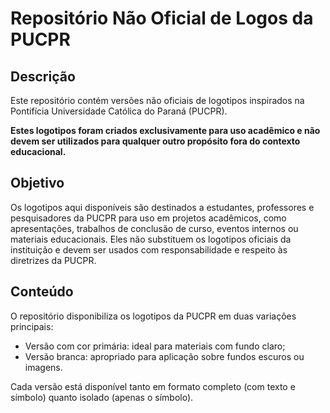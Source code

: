 # Repositório Não Oficial de Logos da PUCPR

## Descrição
Este repositório contém versões não oficiais de logotipos inspirados na Pontifícia Universidade Católica do Paraná (PUCPR).

**Estes logotipos foram criados exclusivamente para uso acadêmico e não devem ser utilizados para qualquer outro propósito fora do contexto educacional.**

## Objetivo
Os logotipos aqui disponíveis são destinados a estudantes, professores e pesquisadores da PUCPR para uso em projetos acadêmicos, como apresentações, trabalhos de conclusão de curso, eventos internos ou materiais educacionais. Eles não substituem os logotipos oficiais da instituição e devem ser usados com responsabilidade e respeito às diretrizes da PUCPR.

## Conteúdo
O repositório disponibiliza os logotipos da PUCPR em duas variações principais:
- Versão com cor primária: ideal para materiais com fundo claro;
- Versão branca: apropriado para aplicação sobre fundos escuros ou imagens.

Cada versão está disponível tanto em formato completo (com texto e símbolo) quanto isolado (apenas o símbolo).

